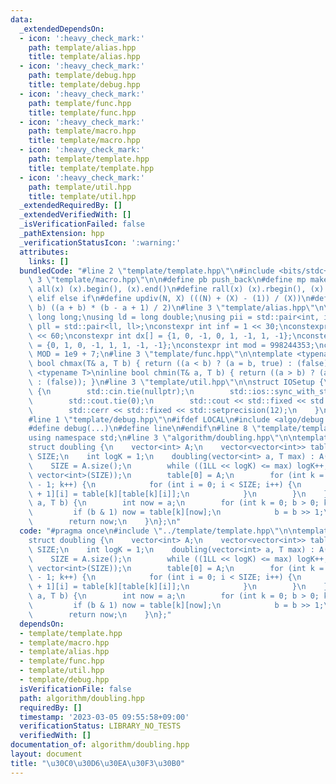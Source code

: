 ```yaml
---
data:
  _extendedDependsOn:
  - icon: ':heavy_check_mark:'
    path: template/alias.hpp
    title: template/alias.hpp
  - icon: ':heavy_check_mark:'
    path: template/debug.hpp
    title: template/debug.hpp
  - icon: ':heavy_check_mark:'
    path: template/func.hpp
    title: template/func.hpp
  - icon: ':heavy_check_mark:'
    path: template/macro.hpp
    title: template/macro.hpp
  - icon: ':heavy_check_mark:'
    path: template/template.hpp
    title: template/template.hpp
  - icon: ':heavy_check_mark:'
    path: template/util.hpp
    title: template/util.hpp
  _extendedRequiredBy: []
  _extendedVerifiedWith: []
  _isVerificationFailed: false
  _pathExtension: hpp
  _verificationStatusIcon: ':warning:'
  attributes:
    links: []
  bundledCode: "#line 2 \"template/template.hpp\"\n#include <bits/stdc++.h>\n#line\
    \ 3 \"template/macro.hpp\"\n\n#define pb push_back\n#define mp make_pair\n#define\
    \ all(x) (x).begin(), (x).end()\n#define rall(x) (x).rbegin(), (x).rend()\n#define\
    \ elif else if\n#define updiv(N, X) (((N) + (X) - (1)) / (X))\n#define sigma(a,\
    \ b) ((a + b) * (b - a + 1) / 2)\n#line 3 \"template/alias.hpp\"\n\nusing ll =\
    \ long long;\nusing ld = long double;\nusing pii = std::pair<int, int>;\nusing\
    \ pll = std::pair<ll, ll>;\nconstexpr int inf = 1 << 30;\nconstexpr ll INF = 1LL\
    \ << 60;\nconstexpr int dx[] = {1, 0, -1, 0, 1, -1, 1, -1};\nconstexpr int dy[]\
    \ = {0, 1, 0, -1, 1, 1, -1, -1};\nconstexpr int mod = 998244353;\nconstexpr int\
    \ MOD = 1e9 + 7;\n#line 3 \"template/func.hpp\"\n\ntemplate <typename T>\ninline\
    \ bool chmax(T& a, T b) { return ((a < b) ? (a = b, true) : (false)); }\ntemplate\
    \ <typename T>\ninline bool chmin(T& a, T b) { return ((a > b) ? (a = b, true)\
    \ : (false)); }\n#line 3 \"template/util.hpp\"\n\nstruct IOSetup {\n    IOSetup()\
    \ {\n        std::cin.tie(nullptr);\n        std::ios::sync_with_stdio(false);\n\
    \        std::cout.tie(0);\n        std::cout << std::fixed << std::setprecision(12);\n\
    \        std::cerr << std::fixed << std::setprecision(12);\n    }\n} IOSetup;\n\
    #line 1 \"template/debug.hpp\"\n#ifdef LOCAL\n#include <algo/debug.hpp>\n#else\n\
    #define debug(...)\n#define line\n#endif\n#line 8 \"template/template.hpp\"\n\
    using namespace std;\n#line 3 \"algorithm/doubling.hpp\"\n\ntemplate <class T>\n\
    struct doubling {\n    vector<int> A;\n    vector<vector<int>> table;\n    int\
    \ SIZE;\n    int logK = 1;\n    doubling(vector<int> a, T max) : A(a) {\n    \
    \    SIZE = A.size();\n        while ((1LL << logK) <= max) logK++;\n        table.assign(logK,\
    \ vector<int>(SIZE));\n        table[0] = A;\n        for (int k = 0; k < logK\
    \ - 1; k++) {\n            for (int i = 0; i < SIZE; i++) {\n                table[k\
    \ + 1][i] = table[k][table[k][i]];\n            }\n        }\n    }\n    int get(int\
    \ a, T b) {\n        int now = a;\n        for (int k = 0; b > 0; k++) {\n   \
    \         if (b & 1) now = table[k][now];\n            b = b >> 1;\n        }\n\
    \        return now;\n    }\n};\n"
  code: "#pragma once\n#include \"../template/template.hpp\"\n\ntemplate <class T>\n\
    struct doubling {\n    vector<int> A;\n    vector<vector<int>> table;\n    int\
    \ SIZE;\n    int logK = 1;\n    doubling(vector<int> a, T max) : A(a) {\n    \
    \    SIZE = A.size();\n        while ((1LL << logK) <= max) logK++;\n        table.assign(logK,\
    \ vector<int>(SIZE));\n        table[0] = A;\n        for (int k = 0; k < logK\
    \ - 1; k++) {\n            for (int i = 0; i < SIZE; i++) {\n                table[k\
    \ + 1][i] = table[k][table[k][i]];\n            }\n        }\n    }\n    int get(int\
    \ a, T b) {\n        int now = a;\n        for (int k = 0; b > 0; k++) {\n   \
    \         if (b & 1) now = table[k][now];\n            b = b >> 1;\n        }\n\
    \        return now;\n    }\n};"
  dependsOn:
  - template/template.hpp
  - template/macro.hpp
  - template/alias.hpp
  - template/func.hpp
  - template/util.hpp
  - template/debug.hpp
  isVerificationFile: false
  path: algorithm/doubling.hpp
  requiredBy: []
  timestamp: '2023-03-05 09:55:58+09:00'
  verificationStatus: LIBRARY_NO_TESTS
  verifiedWith: []
documentation_of: algorithm/doubling.hpp
layout: document
title: "\u30C0\u30D6\u30EA\u30F3\u30B0"
---
```

